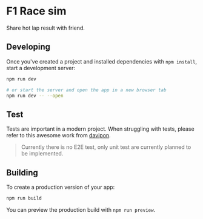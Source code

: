 # F1 Race sim 

Share hot lap result with friend.

## Developing

Once you've created a project and installed dependencies with `npm install`, start a development server:

```bash
npm run dev

# or start the server and open the app in a new browser tab
npm run dev -- --open
```
## Test

Tests are important in a modern project. When struggling with tests, please refer to this awesome work from [davipon](https://github.com/davipon).

> Currently there is no E2E test, only unit test are currently planned to be implemented.

## Building

To create a production version of your app:

```bash
npm run build
```

You can preview the production build with `npm run preview`.

